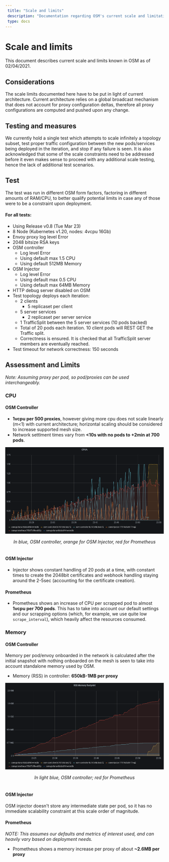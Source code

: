 ```yaml
--- 
 title: "Scale and limits" 
 description: "Documentation regarding OSM's current scale and limitations" 
 type: docs 
--- 
```

# Scale and limits

This document describes current scale and limits known in OSM as of 02/04/2021.

## Considerations
The scale limits documented here have to be put in light of current architecture. 
Current architecture relies on a global broadcast mechanism that does not account for proxy configuration deltas, therefore all proxy configurations are computed and pushed upon any change.

## Testing and measures
We currently hold a single test which attempts to scale infinitely a topology subset, test proper traffic configuration between the new pods/services being deployed in the iteration, and stop if any failure is seen.
It is also acknowledged that some of the scale constraints need to be addressed before it even makes sense to proceed with any additional scale testing, hence the lack of additional test scenarios.

## Test
The test was run in different OSM form factors, factoring in different amounts of RAM/CPU, to better qualify potential limits in case any of those were to be a constraint upon deployment.

#### For all tests:
- Using Release v0.8 (Tue Mar 23)
- 8 Node (Kubernetes v1.20, nodes: 4vcpu 16Gb)
- Envoy proxy log level Error
- 2048 bitsize RSA keys 
- OSM controller
  - Log level Error
  - Using default max 1.5 CPU
  - Using default 512MB Memory
- OSM Injector
  - Log level Error
  - Using default max 0.5 CPU
  - Using default max 64MB Memory
- HTTP debug server disabled on OSM
- Test topology deploys each iteration:
	- 2 clients
		- 5 replicaset per client
	- 5 server services
		- 2 replicaset per server service
	- 1 TrafficSplit between the 5 server services (10 pods backed)
	- Total of 20 pods each iteration. 10 client pods will REST GET the Traffic split.
	- Correctness is ensured. It is checked that all TrafficSplit server members are eventually reached.
- Test timeout for network correctness: 150 seconds

## Assessment and Limits
*Note: Assuming proxy per pod, so pod/proxies can be used interchangeably.*
### CPU
#### OSM Controller
- **1vcpu per 500 proxies**, however giving more cpu does not scale linearly (m<1) with current architecture; horizontal scaling should be considered to increase supported mesh size. 
- Network settlment times vary from **<10s with no pods to +2min at 700 pods**. 

<p align="center">
  <img src="../images/scale/cpu.png" width="550" height="275"/>
</p>
<center><i>In blue, OSM controller, orange for OSM Injector, red for Prometheus</i></center><br>

#### OSM Injector
- Injector shows constant handling of 20 pods at a time, with constant times to create the 2048bit certificates and webhook handling staying around the 2-5sec (accounting for the certificate creation).

#### Prometheus
- Prometheus shows an increase of CPU per scrapped pod to almost **1vcpu per 700 pods**.
This has to take into account our default settings and our scrapping options (which, for example, we use quite low `scrape_interval`), which heavily affect the resources consumed.

### Memory
#### OSM Controller
Memory per pod/envoy onboarded in the network is calculated after the initial snapshot with nothing onboarded on the mesh is seen to take into account standalone memory used by OSM.
- Memory (RSS) in controller: **650kB-1MB per proxy**

<p align="center">
  <img src="../images/scale/mem.png" width="550" height="275"/>
</p>
<center><i>In light blue, OSM controller; red for Prometheus</i></center><br>

#### OSM Injector
OSM injector doesn't store any intermediate state per pod, so it has no immediate scalability constraint at this scale order of magnitude.

#### Prometheus
*NOTE: This assumes our defaults and metrics of interest used, and can heavily vary based on deployment needs.*

- Prometheus shows a memory increase per proxy of about **~2.6MB per proxy**
